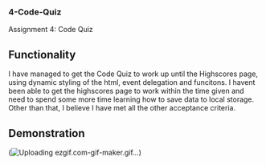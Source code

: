 ### 4-Code-Quiz
Assignment 4: Code Quiz

## Functionality
I have managed to get the Code Quiz to work up until the Highscores page, using dynamic styling of the html, event delegation and funcitons. I havent been able to get the highscores page to work within the time given and need to spend some more time learning how to save data to local storage. Other than that, I believe I have met all the other acceptance criteria.

## Demonstration 
(![Uploading ezgif.com-gif-maker.gif…]())
